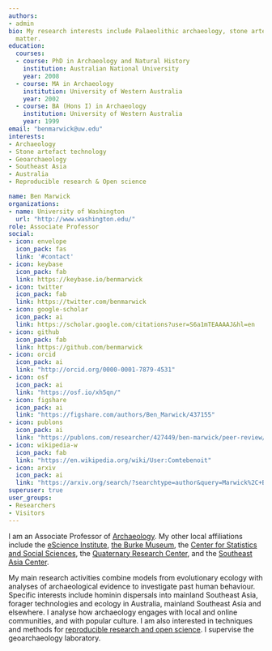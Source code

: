 ```yaml
---
authors:
- admin
bio: My research interests include Palaeolithic archaeology, stone artefacts and geoarchaeology
  matter.
education:
  courses:
  - course: PhD in Archaeology and Natural History
    institution: Australian National University
    year: 2008
  - course: MA in Archaeology
    institution: University of Western Australia
    year: 2002
  - course: BA (Hons I) in Archaeology
    institution: University of Western Australia
    year: 1999    
email: "benmarwick@uw.edu"
interests:
- Archaeology
- Stone artefact technology
- Geoarchaeology
- Southeast Asia
- Australia
- Reproducible research & Open science

name: Ben Marwick
organizations:
- name: University of Washington
  url: "http://www.washington.edu/"
role: Associate Professor
social:
- icon: envelope
  icon_pack: fas
  link: '#contact'
- icon: keybase
  icon_pack: fab
  link: https://keybase.io/benmarwick
- icon: twitter
  icon_pack: fab
  link: https://twitter.com/benmarwick
- icon: google-scholar
  icon_pack: ai
  link: https://scholar.google.com/citations?user=S6a1mTEAAAAJ&hl=en
- icon: github
  icon_pack: fab
  link: https://github.com/benmarwick
- icon: orcid
  icon_pack: ai
  link: "http://orcid.org/0000-0001-7879-4531"
- icon: osf
  icon_pack: ai
  link: "https://osf.io/xh5qn/"
- icon: figshare
  icon_pack: ai
  link: "https://figshare.com/authors/Ben_Marwick/437155"
- icon: publons
  icon_pack: ai
  link: "https://publons.com/researcher/427449/ben-marwick/peer-review/"
- icon: wikipedia-w
  icon_pack: fab
  link: "https://en.wikipedia.org/wiki/User:Comtebenoit"
- icon: arxiv
  icon_pack: ai
  link: "https://arxiv.org/search/?searchtype=author&query=Marwick%2C+B"
superuser: true
user_groups:
- Researchers
- Visitors
---
```


I am an Associate Professor of <a href="http://depts.washington.edu/anthweb/archaeology">Archaeology</a>. My other local affiliations include the <a href="http://escience.washington.edu/">eScience Institute</a>, <a href="http://www.washington.edu/burkemuseum/">the Burke Museum</a>, the <a href="http://www.csss.washington.edu/">Center for Statistics and Social Sciences</a>, the <a href="http://depts.washington.edu/qrc/">Quaternary Research Center</a>, and the <a href="https://jsis.washington.edu/seac/">Southeast Asia Center</a>.  
<p>
My main research activities combine models from evolutionary ecology with analyses of archaeological evidence to investigate past human behaviour. Specific interests include hominin dispersals into mainland Southeast Asia, forager technologies and ecology in Australia, mainland Southeast Asia and elsewhere. I analyse how archaeology engages with local and online communities, and with popular culture. I am also interested in techniques and methods for <a href="http://uwescience.github.io/reproducible/">reproducible research and open science</a>. I supervise the geoarchaeology laboratory.</p>
